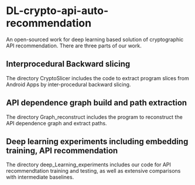 # DL-crypto-api-auto-recommendation
An open-sourced work for deep learning based solution of cryptographic API recommendation. There are three parts of our work.

## Interprocedural Backward slicing
The directory CryptoSlicer includes the code to extract program slices from Android Apps by inter-procedural backward slicing. 

## API dependence graph build and path extraction
The directory Graph_reconstruct includes the program to reconstruct the API dependence graph and extract paths. 

## Deep learning experiments including embedding training, API recommendation
The directory deep_Learning_experiments includes our code for API recommendtation training and testing, as well as extensive comparisons with intermediate baselines.  



